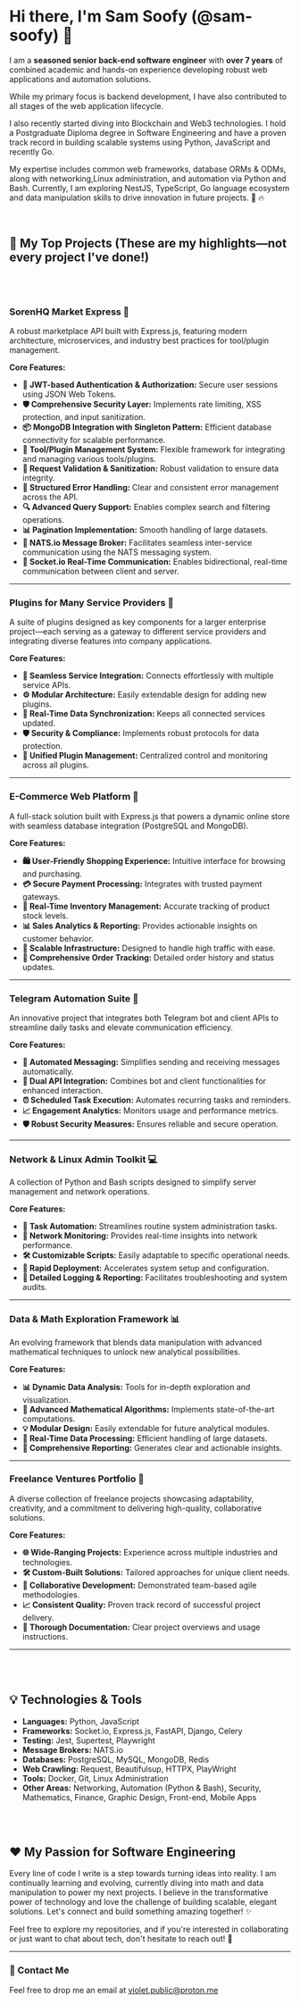 # Hi there, I'm Sam Soofy (@sam-soofy) :wave:

I am a **seasoned senior back-end software engineer** with **over 7 years** of combined academic and hands-on experience developing robust web applications and automation solutions.

While my primary focus is backend development, I have also contributed to all stages of the web application lifecycle.

I also recently started diving into Blockchain and Web3 technologies. I hold a
Postgraduate Diploma degree in Software Engineering and have a proven track record in building scalable systems using Python, JavaScript and recently Go.

My expertise includes common web frameworks, database ORMs & ODMs, along with networking,Linux administration, and automation via Python and Bash. Currently, I am exploring NestJS, TypeScript, Go language ecosystem and data manipulation skills to drive innovation in future projects. :rocket: :fire:

<br><be>

## 🚀 My Top Projects (These are my highlights—not every project I've done!)

<br><br>

### **SorenHQ Market Express** :robot:
A robust marketplace API built with Express.js, featuring modern architecture, microservices, and industry best practices for tool/plugin management.

**Core Features:**
- **🔐 JWT-based Authentication & Authorization:** Secure user sessions using JSON Web Tokens.
- **🛡️ Comprehensive Security Layer:** Implements rate limiting, XSS protection, and input sanitization.
- **📦 MongoDB Integration with Singleton Pattern:** Efficient database connectivity for scalable performance.
- **🔄 Tool/Plugin Management System:** Flexible framework for integrating and managing various tools/plugins.
- **🚦 Request Validation & Sanitization:** Robust validation to ensure data integrity.
- **📝 Structured Error Handling:** Clear and consistent error management across the API.
- **🔍 Advanced Query Support:** Enables complex search and filtering operations.
- **📊 Pagination Implementation:** Smooth handling of large datasets.
- **📡 NATS.io Message Broker:** Facilitates seamless inter-service communication using the NATS messaging system.
- **💬 Socket.io Real-Time Communication:** Enables bidirectional, real-time communication between client and server.

---

### **Plugins for Many Service Providers** :robot:
A suite of plugins designed as key components for a larger enterprise project—each serving as a gateway to different service providers and integrating diverse features into company applications.

**Core Features:**
- **🔌 Seamless Service Integration:** Connects effortlessly with multiple service APIs.
- **⚙️ Modular Architecture:** Easily extendable design for adding new plugins.
- **🔄 Real-Time Data Synchronization:** Keeps all connected services updated.
- **🛡️ Security & Compliance:** Implements robust protocols for data protection.
- **📝 Unified Plugin Management:** Centralized control and monitoring across all plugins.

---

### **E-Commerce Web Platform** :shopping_cart:
A full-stack solution built with Express.js that powers a dynamic online store with seamless database integration (PostgreSQL and MongoDB).

**Core Features:**
- **🛍️ User-Friendly Shopping Experience:** Intuitive interface for browsing and purchasing.
- **💳 Secure Payment Processing:** Integrates with trusted payment gateways.
- **🔄 Real-Time Inventory Management:** Accurate tracking of product stock levels.
- **📊 Sales Analytics & Reporting:** Provides actionable insights on customer behavior.
- **🚀 Scalable Infrastructure:** Designed to handle high traffic with ease.
- **📝 Comprehensive Order Tracking:** Detailed order history and status updates.

---

### **Telegram Automation Suite** :robot:
An innovative project that integrates both Telegram bot and client APIs to streamline daily tasks and elevate communication efficiency.

**Core Features:**
- **🤖 Automated Messaging:** Simplifies sending and receiving messages automatically.
- **🔄 Dual API Integration:** Combines bot and client functionalities for enhanced interaction.
- **⏰ Scheduled Task Execution:** Automates recurring tasks and reminders.
- **📈 Engagement Analytics:** Monitors usage and performance metrics.
- **🛡️ Robust Security Measures:** Ensures reliable and secure operation.

---

### **Network & Linux Admin Toolkit** :computer:
A collection of Python and Bash scripts designed to simplify server management and network operations.

**Core Features:**
- **🔧 Task Automation:** Streamlines routine system administration tasks.
- **📡 Network Monitoring:** Provides real-time insights into network performance.
- **🛠️ Customizable Scripts:** Easily adaptable to specific operational needs.
- **🚀 Rapid Deployment:** Accelerates system setup and configuration.
- **📝 Detailed Logging & Reporting:** Facilitates troubleshooting and system audits.

---

### **Data & Math Exploration Framework** :bar_chart:
An evolving framework that blends data manipulation with advanced mathematical techniques to unlock new analytical possibilities.

**Core Features:**
- **📊 Dynamic Data Analysis:** Tools for in-depth exploration and visualization.
- **🔢 Advanced Mathematical Algorithms:** Implements state-of-the-art computations.
- **💡 Modular Design:** Easily extendable for future analytical modules.
- **🚀 Real-Time Data Processing:** Efficient handling of large datasets.
- **📝 Comprehensive Reporting:** Generates clear and actionable insights.

---

### **Freelance Ventures Portfolio** :briefcase:
A diverse collection of freelance projects showcasing adaptability, creativity, and a commitment to delivering high-quality, collaborative solutions.

**Core Features:**
- **🌐 Wide-Ranging Projects:** Experience across multiple industries and technologies.
- **🛠️ Custom-Built Solutions:** Tailored approaches for unique client needs.
- **🤝 Collaborative Development:** Demonstrated team-based agile methodologies.
- **📈 Consistent Quality:** Proven track record of successful project delivery.
- **📝 Thorough Documentation:** Clear project overviews and usage instructions.

---

<br><br>

## 💡 Technologies & Tools

- **Languages:** Python, JavaScript  
- **Frameworks:** Socket.io, Express.js, FastAPI, Django, Celery
- **Testing:** Jest, Supertest, Playwright
- **Message Brokers:** NATS.io
- **Databases:** PostgreSQL, MySQL, MongoDB, Redis
- **Web Crawling:** Request, Beautifulsup, HTTPX, PlayWright
- **Tools:** Docker, Git, Linux Administration  
- **Other Areas:** Networking, Automation (Python & Bash), Security, Mathematics, Finance, Graphic Design, Front-end, Mobile Apps

<br><br>

## ❤️ My Passion for Software Engineering

Every line of code I write is a step towards turning ideas into reality. I am continually learning and evolving, currently diving into math and data manipulation to power my next projects. I believe in the transformative power of technology and love the challenge of building scalable, elegant solutions. Let's connect and build something amazing together! :sparkles:

Feel free to explore my repositories, and if you're interested in collaborating or just want to chat about tech, don't hesitate to reach out! :handshake:

---

### 📧 Contact Me

Feel free to drop me an email at [violet.public@proton.me](mailto:violet.public@proton.me)

<be><br>

